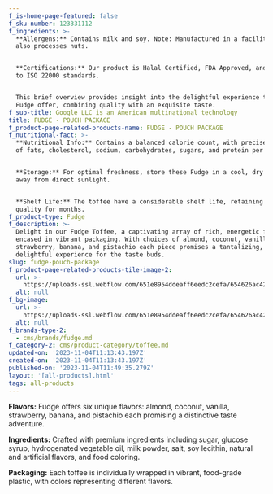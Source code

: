 ```yaml
---
f_is-home-page-featured: false
f_sku-number: 123331112
f_ingredients: >-
  **Allergens:** Contains milk and soy. Note: Manufactured in a facility that
  also processes nuts.


  ‍**Certifications:** Our product is Halal Certified, FDA Approved, and adheres
  to ISO 22000 standards.


  This brief overview provides insight into the delightful experience that these
  Fudge offer, combining quality with an exquisite taste.
f_sub-title: Google LLC is an American multinational technology
title: FUDGE - POUCH PACKAGE
f_product-page-related-products-name: FUDGE - POUCH PACKAGE
f_nutritional-fact: >-
  **Nutritional Info:** Contains a balanced calorie count, with precise amounts
  of fats, cholesterol, sodium, carbohydrates, sugars, and protein per serving.


  ‍**Storage:** For optimal freshness, store these Fudge in a cool, dry place,
  away from direct sunlight.


  ‍**Shelf Life:** The toffee have a considerable shelf life, retaining their
  quality for months.
f_product-type: Fudge
f_description: >-
  Delight in our Fudge Toffee, a captivating array of rich, energetic flavors
  encased in vibrant packaging. With choices of almond, coconut, vanilla,
  strawberry, banana, and pistachio each piece promises a tantalizing,
  delightful experience for the taste buds.
slug: fudge-pouch-package
f_product-page-related-products-tile-image-2:
  url: >-
    https://uploads-ssl.webflow.com/651e8954ddeaff6eedc2cefa/654626ac4278e4f6d5086998_fudges.png
  alt: null
f_bg-image:
  url: >-
    https://uploads-ssl.webflow.com/651e8954ddeaff6eedc2cefa/654626ac4278e4f6d5086998_fudges.png
  alt: null
f_brands-type-2:
  - cms/brands/fudge.md
f_category-2: cms/product-category/toffee.md
updated-on: '2023-11-04T11:13:43.197Z'
created-on: '2023-11-04T11:13:43.197Z'
published-on: '2023-11-04T11:49:35.279Z'
layout: '[all-products].html'
tags: all-products
---
```


**Flavors:** Fudge offers six unique flavors: almond, coconut, vanilla, strawberry, banana, and pistachio each promising a distinctive taste adventure.

‍**Ingredients:** Crafted with premium ingredients including sugar, glucose syrup, hydrogenated vegetable oil, milk powder, salt, soy lecithin, natural and artificial flavors, and food coloring.

‍**Packaging:** Each toffee is individually wrapped in vibrant, food-grade plastic, with colors representing different flavors.
